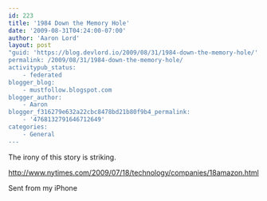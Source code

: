 ```yaml
---
id: 223
title: '1984 Down the Memory Hole'
date: '2009-08-31T04:24:00-07:00'
author: 'Aaron Lord'
layout: post
"guid: 'https://blog.devlord.io/2009/08/31/1984-down-the-memory-hole/'
permalink: /2009/08/31/1984-down-the-memory-hole/
activitypub_status:
    - federated
blogger_blog:
    - mustfollow.blogspot.com
blogger_author:
    - Aaron
blogger_f316279e632a22cbc8478bd21b80f9b4_permalink:
    - '4768132791646712649'
categories:
    - General
---
```


The irony of this story is striking.<p><a href="http://www.nytimes.com/2009/07/18/technology/companies/18amazon.html">http://www.nytimes.com/2009/07/18/technology/companies/18amazon.html</a><p>Sent from my iPhone<div class="blogger-post-footer"></div>